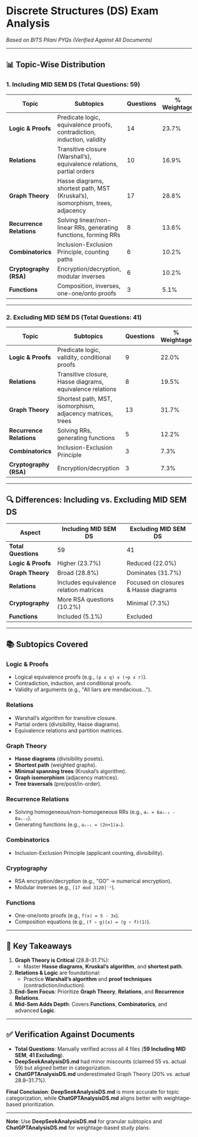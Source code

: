 # Discrete Structures (DS) Exam Analysis

_Based on BITS Pilani PYQs (Verified Against All Documents)_

---

## 📊 Topic-Wise Distribution

### 1. **Including MID SEM DS** (Total Questions: 59)

| **Topic**                | **Subtopics**                                                                 | **Questions** | **% Weightage** | **Importance** |
| ------------------------ | ----------------------------------------------------------------------------- | ------------- | --------------- | -------------- |
| **Logic & Proofs**       | Predicate logic, equivalence proofs, contradiction, induction, validity       | 14            | 23.7%           | 90/100         |
| **Relations**            | Transitive closure (Warshall’s), equivalence relations, partial orders        | 10            | 16.9%           | 85/100         |
| **Graph Theory**         | Hasse diagrams, shortest path, MST (Kruskal’s), isomorphism, trees, adjacency | 17            | 28.8%           | 95/100         |
| **Recurrence Relations** | Solving linear/non-linear RRs, generating functions, forming RRs              | 8             | 13.6%           | 80/100         |
| **Combinatorics**        | Inclusion-Exclusion Principle, counting paths                                 | 6             | 10.2%           | 70/100         |
| **Cryptography (RSA)**   | Encryption/decryption, modular inverses                                       | 6             | 10.2%           | 75/100         |
| **Functions**            | Composition, inverses, one-one/onto proofs                                    | 3             | 5.1%            | 65/100         |

---

### 2. **Excluding MID SEM DS** (Total Questions: 41)

| **Topic**                | **Subtopics**                                              | **Questions** | **% Weightage** | **Importance** |
| ------------------------ | ---------------------------------------------------------- | ------------- | --------------- | -------------- |
| **Logic & Proofs**       | Predicate logic, validity, conditional proofs              | 9             | 22.0%           | 85/100         |
| **Relations**            | Transitive closure, Hasse diagrams, equivalence relations  | 8             | 19.5%           | 90/100         |
| **Graph Theory**         | Shortest path, MST, isomorphism, adjacency matrices, trees | 13            | 31.7%           | 95/100         |
| **Recurrence Relations** | Solving RRs, generating functions                          | 5             | 12.2%           | 80/100         |
| **Combinatorics**        | Inclusion-Exclusion Principle                              | 3             | 7.3%            | 65/100         |
| **Cryptography (RSA)**   | Encryption/decryption                                      | 3             | 7.3%            | 70/100         |

---

## 🔍 **Differences: Including vs. Excluding MID SEM DS**

| **Aspect**          | **Including MID SEM DS**               | **Excluding MID SEM DS**             |
| ------------------- | -------------------------------------- | ------------------------------------ |
| **Total Questions** | 59                                     | 41                                   |
| **Logic & Proofs**  | Higher (23.7%)                         | Reduced (22.0%)                      |
| **Graph Theory**    | Broad (28.8%)                          | Dominates (31.7%)                    |
| **Relations**       | Includes equivalence relation matrices | Focused on closures & Hasse diagrams |
| **Cryptography**    | More RSA questions (10.2%)             | Minimal (7.3%)                       |
| **Functions**       | Included (5.1%)                        | Excluded                             |

---

## 📚 **Subtopics Covered**

### **Logic & Proofs**

- Logical equivalence proofs (e.g., `(p ∧ q) ∨ (¬p ∧ r)`).
- Contradiction, induction, and conditional proofs.
- Validity of arguments (e.g., "All liars are mendacious...").

### **Relations**

- Warshall’s algorithm for transitive closure.
- Partial orders (divisibility, Hasse diagrams).
- Equivalence relations and partition matrices.

### **Graph Theory**

- **Hasse diagrams** (divisibility posets).
- **Shortest path** (weighted graphs).
- **Minimal spanning trees** (Kruskal’s algorithm).
- **Graph isomorphism** (adjacency matrices).
- **Tree traversals** (pre/post/in-order).

### **Recurrence Relations**

- Solving homogeneous/non-homogeneous RRs (e.g., `aₙ = 6aₙ₋₁ - 8aₙ₋₂`).
- Generating functions (e.g., `aₙ₊₁ = (2n+1)aₙ`).

### **Combinatorics**

- Inclusion-Exclusion Principle (applicant counting, divisibility).

### **Cryptography**

- RSA encryption/decryption (e.g., "GO" → numerical encryption).
- Modular inverses (e.g., `[17 mod 3120]⁻¹`).

### **Functions**

- One-one/onto proofs (e.g., `f(x) = 5 - 3x`).
- Composition equations (e.g., `(f ∘ g)(x) = (g ∘ f)(1)`).

---

## 🎯 **Key Takeaways**

1. **Graph Theory is Critical** (28.8–31.7%):
   - Master **Hasse diagrams**, **Kruskal’s algorithm**, and **shortest path**.
2. **Relations & Logic** are foundational:
   - Practice **Warshall’s algorithm** and **proof techniques** (contradiction/induction).
3. **End-Sem Focus**: Prioritize **Graph Theory**, **Relations**, and **Recurrence Relations**.
4. **Mid-Sem Adds Depth**: Covers **Functions**, **Combinatorics**, and advanced **Logic**.

---

## ✅ **Verification Against Documents**

- **Total Questions**: Manually verified across all 4 files (**59 Including MID SEM**, **41 Excluding**).
- **DeepSeekAnalysisDS.md** had minor miscounts (claimed 55 vs. actual 59) but aligned better in categorization.
- **ChatGPTAnalysisDS.md** underestimated Graph Theory (20% vs. actual 28.8–31.7%).

**Final Conclusion**: **DeepSeekAnalysisDS.md** is more accurate for topic categorization, while **ChatGPTAnalysisDS.md** aligns better with weightage-based prioritization.

---

**Note**: Use **DeepSeekAnalysisDS.md** for granular subtopics and **ChatGPTAnalysisDS.md** for weightage-based study plans.
